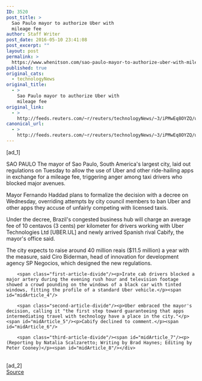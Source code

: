```yaml
---
ID: 3520
post_title: >
  Sao Paulo mayor to authorize Uber with
  mileage fee
author: Staff Writer
post_date: 2016-05-10 23:41:08
post_excerpt: ""
layout: post
permalink: >
  https://www.whenitson.com/sao-paulo-mayor-to-authorize-uber-with-mileage-fee/
published: true
original_cats:
  - technologyNews
original_title:
  - >
    Sao Paulo mayor to authorize Uber with
    mileage fee
original_link:
  - >
    http://feeds.reuters.com/~r/reuters/technologyNews/~3/iPMwEq8OYZQ/us-uber-tech-brazil-idUSKCN0Y12TL
canonical_url:
  - >
    http://feeds.reuters.com/~r/reuters/technologyNews/~3/iPMwEq8OYZQ/us-uber-tech-brazil-idUSKCN0Y12TL
---
```

 [ad_1]
<br><div id="articleText">
<span id="midArticle_start"/>

<span class="focusParagraph" readability="7"><p><span class="articleLocation">SAO PAULO</span> The mayor of Sao Paulo, South America's largest city, laid out regulations on Tuesday to allow the use of Uber and other ride-hailing apps in exchange for a mileage fee, triggering anger among taxi drivers who blocked major avenues.</p></span><span id="midArticle_0"/><p>Mayor Fernando Haddad plans to formalize the decision with a decree on Wednesday, overriding attempts by city council members to ban Uber and other apps they accuse of unfairly competing with licensed taxis. </p><span id="midArticle_1"/><p>Under the decree, Brazil's congested business hub will charge an average fee of 10 centavos (3 cents) per kilometer for drivers working with Uber Technologies Ltd [UBER.UL] and newly arrived Spanish rival Cabify, the mayor's office said.</p><span id="midArticle_2"/><p>The city expects to raise around 40 million reais ($11.5 million) a year with the measure, said Ciro Biderman, head of innovation for development agency SP Negocios, which designed the new regulations.</p><span id="midArticle_3"/>
        
        <span class="first-article-divide"/><p>Irate cab drivers blocked a major artery during the evening rush hour and television footage showed a crowd pounding on the windows of a black car with tinted windows, fitting the profile of a standard Uber vehicle.</p><span id="midArticle_4"/>
        
        <span class="second-article-divide"/><p>Uber embraced the mayor's decision, calling it "the first step toward guaranteeing that apps intermediating travel with technology have a place in the city."</p><span id="midArticle_5"/><p>Cabify declined to comment.</p><span id="midArticle_6"/>
        
        <span class="third-article-divide"/><span id="midArticle_7"/><p> (Reporting by Natalia Scalzaretto; Writing by Brad Haynes; Editing by Peter Cooney)</p><span id="midArticle_8"/></div>
<br>[ad_2]
<br><a href="http://feeds.reuters.com/~r/reuters/technologyNews/~3/iPMwEq8OYZQ/us-uber-tech-brazil-idUSKCN0Y12TL">Source </a>